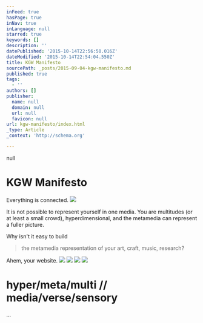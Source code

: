 ```yaml
---
inFeed: true
hasPage: true
inNav: true
inLanguage: null
starred: true
keywords: []
description: ''
datePublished: '2015-10-14T22:56:50.016Z'
dateModified: '2015-10-14T22:54:04.550Z'
title: KGW Manifesto
sourcePath: _posts/2015-09-04-kgw-manifesto.md
published: true
tags:
  - ''
authors: []
publisher:
  name: null
  domain: null
  url: null
  favicon: null
url: kgw-manifesto/index.html
_type: Article
_context: 'http://schema.org'

---
```

null

# KGW Manifesto

Everything is connected.
![](https://the-grid-user-content.s3-us-west-2.amazonaws.com/61069cf8-e86d-4a4c-989c-e04e3e093644.jpg)

It is not possible to represent yourself in one media. You are multitudes (or at least a small crowd), hyperdimensional, and the metamedia can represent a fuller picture. 

Why isn't it easy to build

> the metamedia representation of your art, craft, music, research? 

Ahem, your website.
![](https://the-grid-user-content.s3-us-west-2.amazonaws.com/836ec8ce-e88e-4b72-b623-05af99f3080d.png)
![](https://the-grid-user-content.s3-us-west-2.amazonaws.com/6ea200fa-a9d7-48b3-a272-6299a56d6a0e.jpg)
![](https://imgflo.herokuapp.com/graph/vahj1ThiexotieMo/574ece1334240ac1357b00c2e5044f5b/passthrough.png?input=https%3A%2F%2Fthe-grid-user-content.s3-us-west-2.amazonaws.com%2F836ec8ce-e88e-4b72-b623-05af99f3080d.png&width=128&height=128)
![](https://imgflo.herokuapp.com/graph/vahj1ThiexotieMo/cb8d8571d17720c7387eb32411ec11b3/passthrough.jpg?input=https%3A%2F%2Fthe-grid-user-content.s3-us-west-2.amazonaws.com%2F6ea200fa-a9d7-48b3-a272-6299a56d6a0e.jpg&width=480&height=480)

# hyper/meta/multi // media/verse/sensory

...
